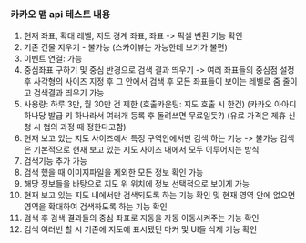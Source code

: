 ### 카카오 맵 api 테스트 내용

1. 현재 좌표, 확대 레벨, 지도 경계 좌표, 좌표 -> 픽셀 변환 기능 확인
2. 기존 건물 지우기 - 불가능 (스카이뷰는 가능한데 보기가 불편)
3. 이벤트 연결: 가능
4. 중심좌표 구하기 및 중심 반경으로 검색 결과 띄우기
   -> 여러 좌표들의 중심점 설정 후 사각형의 사이즈 지정 후 그 안에서 검색 후
   모든 좌표들이 보이는 레벨로 줌 줄이고 검색결과 띄우기 가능
5. 사용량: 하루 3만, 월 30만 건 제한 (호출카운팅: 지도 호출 시 한건)
   (카카오 아아디 하나당 발급 키 하나라서 여러개 등록 후 돌려쓰면 무료일듯?)
   (유료 가격은 제휴 신청 시 협의 과정 때 정한다고함)
6. 현재 보고 있는 지도 사이즈에서 특정 구역안에서만 검색 하는 기능 -> 불가능
   검색은 기본적으로 현재 보고 있는 지도 사이즈 내에서 모두 이루어지는 방식
7. 검색기능 추가 가능
8. 검색 했을 때 이미지파일을 제외한 모든 정보 확인 가능
9. 해당 정보들을 바탕으로 지도 위 위치에 정보 선택적으로 보이게 가능
10. 현재 보고 있는 지도 내에서만 검색되도록 하는 기능 확인 및
      현재 영역 안에 없으면 영역을 확대하여 검색하도록 하는 기능 확인
11. 검색 후 검색 결과들의 중심 좌표로 지동을 자동 이동시켜주는 기능 확인
12. 검색 여러번 할 시 기존에 지도에 표시됐던 마커 및 UI들 삭제 기능 확인
